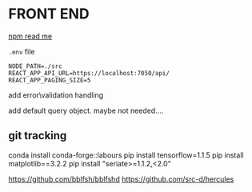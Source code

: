 # FRONT END

[npm read me](npmReadme.md)

`.env` file

```
NODE_PATH=./src
REACT_APP_API_URL=https://localhost:7050/api/
REACT_APP_PAGING_SIZE=5
```

add error\validation handling

add default query object. maybe not needed....



## git tracking

conda install conda-forge::labours
pip install tensorflow=1.1.5
pip install matplotlib==3.2.2
pip install "seriate>=1.1.2,<2.0"

https://github.com/bblfsh/bblfshd
https://github.com/src-d/hercules